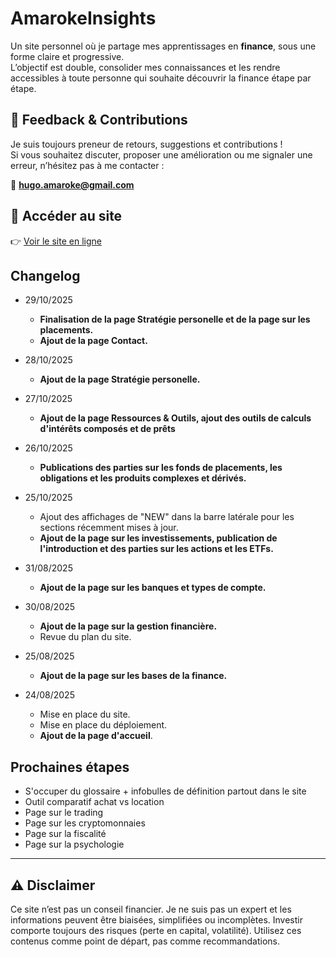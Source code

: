 # AmarokeInsights

Un site personnel où je partage mes apprentissages en **finance**, sous une forme claire et progressive.  
L’objectif est double, consolider mes connaissances et les rendre accessibles à toute personne qui souhaite découvrir la finance étape par étape.

## 💬 Feedback & Contributions

Je suis toujours preneur de retours, suggestions et contributions !  
Si vous souhaitez discuter, proposer une amélioration ou me signaler une erreur, n’hésitez pas à me contacter :  

📧 **<hugo.amaroke@gmail.com>**

## 🚀 Accéder au site

👉 [Voir le site en ligne](https://amaroke.github.io/AmarokeInsights)

## Changelog

- 29/10/2025
  - **Finalisation de la page Stratégie personelle et de la page sur les placements.**
  - **Ajout de la page Contact.**

- 28/10/2025
  - **Ajout de la page Stratégie personelle.**

- 27/10/2025
  - **Ajout de la page Ressources & Outils, ajout des outils de calculs d'intérêts composés et de prêts**

- 26/10/2025
  - **Publications des parties sur les fonds de placements, les obligations et les produits complexes et dérivés.**

- 25/10/2025
  - Ajout des affichages de "NEW" dans la barre latérale pour les sections récemment mises à jour.
  - **Ajout de la page sur les investissements, publication de l'introduction et des parties sur les actions et les ETFs.**

- 31/08/2025
  - **Ajout de la page sur les banques et types de compte.**

- 30/08/2025
  - **Ajout de la page sur la gestion financière.**
  - Revue du plan du site.

- 25/08/2025
  - **Ajout de la page sur les bases de la finance.**

- 24/08/2025
  - Mise en place du site.
  - Mise en place du déploiement.
  - **Ajout de la page d'accueil**.

## Prochaines étapes

- S'occuper du glossaire + infobulles de définition partout dans le site
- Outil comparatif achat vs location
- Page sur le trading
- Page sur les cryptomonnaies
- Page sur la fiscalité
- Page sur la psychologie

---

## ⚠️ Disclaimer

Ce site n’est pas un conseil financier.
Je ne suis pas un expert et les informations peuvent être biaisées, simplifiées ou incomplètes.
Investir comporte toujours des risques (perte en capital, volatilité).
Utilisez ces contenus comme point de départ, pas comme recommandations.
